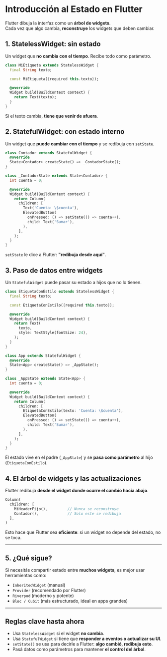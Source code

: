 
# Introducción al Estado en Flutter

Flutter dibuja la interfaz como un **árbol de widgets**.  
Cada vez que algo cambia, **reconstruye** los widgets que deben cambiar.


## 1. StatelessWidget: sin estado

Un widget que **no cambia con el tiempo**. Recibe todo como parámetro.

```dart
class MiEtiqueta extends StatelessWidget {
  final String texto;

  const MiEtiqueta({required this.texto});

  @override
  Widget build(BuildContext context) {
    return Text(texto);
  }
}
```

Si el texto cambia, **tiene que venir de afuera**.



## 2. StatefulWidget: con estado interno

Un widget que **puede cambiar con el tiempo** y se redibuja con `setState`.

```dart
class Contador extends StatefulWidget {
  @override
  State<Contador> createState() => _ContadorState();
}

class _ContadorState extends State<Contador> {
  int cuenta = 0;

  @override
  Widget build(BuildContext context) {
    return Column(
      children: [
        Text('Cuenta: \$cuenta'),
        ElevatedButton(
          onPressed: () => setState(() => cuenta++),
          child: Text('Sumar'),
        ),
      ],
    );
  }
}
```

`setState` le dice a Flutter: **"redibuja desde aquí"**.



## 3. Paso de datos entre widgets

Un `StatefulWidget` puede pasar su estado a hijos que no lo tienen.

```dart
class EtiquetaConEstilo extends StatelessWidget {
  final String texto;

  const EtiquetaConEstilo({required this.texto});

  @override
  Widget build(BuildContext context) {
    return Text(
      texto,
      style: TextStyle(fontSize: 24),
    );
  }
}

class App extends StatefulWidget {
  @override
  State<App> createState() => _AppState();
}

class _AppState extends State<App> {
  int cuenta = 0;

  @override
  Widget build(BuildContext context) {
    return Column(
      children: [
        EtiquetaConEstilo(texto: 'Cuenta: \$cuenta'),
        ElevatedButton(
          onPressed: () => setState(() => cuenta++),
          child: Text('Sumar'),
        ),
      ],
    );
  }
}
```

El estado vive en el padre (`_AppState`) y se **pasa como parámetro** al hijo (`EtiquetaConEstilo`).


## 4. El árbol de widgets y las actualizaciones

Flutter redibuja **desde el widget donde ocurre el cambio hacia abajo**.

```dart
Column(
  children: [
    MiHeaderFijo(),         // Nunca se reconstruye
    Contador(),             // Solo este se redibuja
  ],
)
```

Esto hace que Flutter sea **eficiente**: si un widget no depende del estado, no se toca.

---

## 5. ¿Qué sigue?

Si necesitás compartir estado entre **muchos widgets**, es mejor usar herramientas como:

- `InheritedWidget` (manual)
- `Provider` (recomendado por Flutter)
- `Riverpod` (moderno y potente)
- `Bloc / Cubit` (más estructurado, ideal en apps grandes)

---

## Reglas clave hasta ahora 

- Usa `StatelessWidget` si el widget **no cambia**.
- Usa `StatefulWidget` si tiene que **responder a eventos o actualizar su UI**.
- `setState()` se usa para decirle a Flutter: **algo cambió, redibuja esto**.
- Pasá datos como parámetros para mantener **el control del árbol**.
